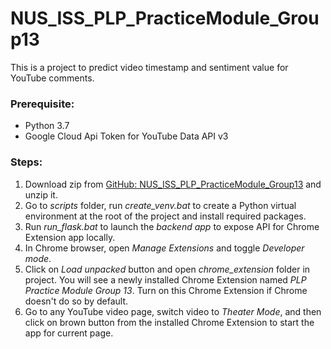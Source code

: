 # NUS_ISS_PLP_PracticeModule_Group13

This is a project to predict video timestamp and sentiment value for YouTube comments.

### Prerequisite:
- Python 3.7
- Google Cloud Api Token for YouTube Data API v3

### Steps:
1. Download zip from [GitHub: NUS_ISS_PLP_PracticeModule_Group13](https://github.com/brooksky/NUS_ISS_PLP_PracticeModule_Group13) and unzip it.
2. Go to *scripts* folder, run *create_venv.bat* to create a Python virtual environment at the root of the project and install required packages.
3. Run *run_flask.bat* to launch the *backend app* to expose API for Chrome Extension app locally.
4. In Chrome browser, open *Manage Extensions* and toggle *Developer mode*.
5. Click on *Load unpacked* button and open *chrome_extension* folder in project. You will see a newly installed Chrome Extension named *PLP Practice Module Group 13*. Turn on this Chrome Extension if Chrome doesn't do so by default.
6. Go to any YouTube video page, switch video to  *Theater Mode*, and then click on brown button from the installed Chrome Extension to start the app for current page.